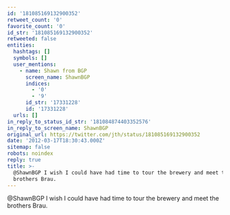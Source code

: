 ```yaml
---
id: '181085169132900352'
retweet_count: '0'
favorite_count: '0'
id_str: '181085169132900352'
retweeted: false
entities:
  hashtags: []
  symbols: []
  user_mentions:
    - name: Shawn from BGP
      screen_name: ShawnBGP
      indices:
        - '0'
        - '9'
      id_str: '17331228'
      id: '17331228'
  urls: []
in_reply_to_status_id_str: '181084874403352576'
in_reply_to_screen_name: ShawnBGP
original_url: https://twitter.com/jth/status/181085169132900352
date: '2012-03-17T18:30:43.000Z'
sitemap: false
robots: noindex
reply: true
title: >-
  @ShawnBGP I wish I could have had time to tour the brewery and meet the
  brothers Brau.
---
```


@ShawnBGP I wish I could have had time to tour the brewery and meet the brothers Brau.